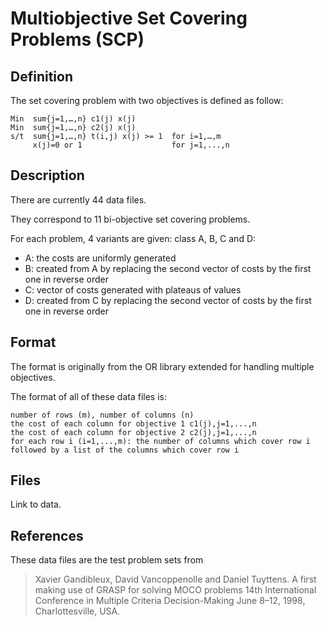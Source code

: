 # Multiobjective Set Covering Problems (SCP)


## Definition	
The set covering problem with two objectives is defined as follow:

    Min  sum{j=1,…,n} c1(j) x(j)
    Min  sum{j=1,…,n} c2(j) x(j)
    s/t  sum{j=1,…,n} t(i,j) x(j) >= 1  for i=1,…,m
         x(j)=0 or 1                    for j=1,...,n


## Description
There are currently 44 data files.

They correspond to 11 bi-objective set covering problems.

For each problem, 4 variants are given: class A, B, C and D:

+ A: the costs are uniformly generated
+ B: created from A by replacing the second vector of costs by the first one in reverse order
+ C: vector of costs generated with plateaus of values
+ D: created from C by replacing the second vector of costs by the first one in reverse order


## Format
The format is originally from the OR library extended for handling multiple objectives.

The format of all of these data files is:

    number of rows (m), number of columns (n)   
    the cost of each column for objective 1 c1(j),j=1,...,n
    the cost of each column for objective 2 c2(j),j=1,...,n 
    for each row i (i=1,...,m): the number of columns which cover row i followed by a list of the columns which cover row i


## Files
Link to data.


## References

These data files are the test problem sets from

> Xavier Gandibleux, David Vancoppenolle and Daniel Tuyttens.
 A first making use of GRASP for solving MOCO problems
 14th International Conference in Multiple Criteria Decision-Making
 June 8–12, 1998, Charlottesville, USA.
